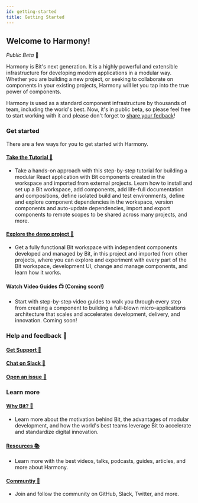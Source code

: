 ```yaml
---
id: getting-started
title: Getting Started
---
```


## Welcome to Harmony!  

*Public Beta* :tada:

Harmony is Bit's next generation. It is a highly powerful and extensible infrastructure for developing modern applications in a modular way. Whether you are building a new project, or seeking to collaborate on components in your existing projects, Harmony will let you tap into the true power of components.   

Harmony is used as a standard component infrastructure by thousands of team, including the world's best. Now, it's in public beta, so please feel free to start working with it and please don't forget to [share your fedback](https://github.com/teambit/bit/issues)!  

### Get started

There are a few ways for you to get started with Harmony.  

#### [Take the Tutorial :feet:](https://harmony-docs.bit.dev/tutorial/install-bit)

- Take a hands-on approach with this step-by-step tutorial for building a modular React application with Bit components created in the workspace and imported from external projects. Learn how to install and set up a Bit workspace, add components, add life-full documentation and compositions, define isolated build and test environments, define and explore component dependencies in the workspace, version components and auto-update dependencies, import and export components to remote scopes to be shared across many projects, and more.  

#### [Explore the demo project :crystal_ball:](https://harmony-docs.bit.dev/introduction/try-bit)

- Get a fully functional Bit workspace with independent components developed and managed by Bit, in this project and imported from other projects, where you can explore and experiment with every part of the Bit workspace, development UI, change and manage components, and learn how it works.  

#### Watch Video Guides :tv:  (**Coming soon!**)

- Start with step-by-step video guides to walk you through every step from creating a component to building a full-blown micro-applications architecture that scales and accelerates development, delivery, and innovation. Coming soon!  


### Help and feedback :raising_hand:

#### [Get Support :email:](https://bit.dev/support)  

#### [Chat on Slack :beers:](https://join.slack.com/t/bit-dev-community/shared_invite/enQtNzM2NzQ3MTQzMTg3LWI2YmFmZjQwMTkxNmFmNTVkYzU2MGI2YjgwMmJlZDdkNWVhOGIzZDFlYjg4MGRmOTM4ODAxNTIxMTMwNWVhMzg)  

#### [Open an issue :wrench:](https://github.com/teambit/bit/issues)  


### Learn more

#### [Why Bit? :rocket:](https://harmony-docs.bit.dev/introduction/why-bit) 

- Learn more about the motivation behind Bit, the advantages of modular development, and how the world's best teams leverage Bit to accelerate and standardize digital innovation.  

#### [Resources :books:](https://harmony-docs.bit.dev/introduction/resources)

- Learn more with the best videos, talks, podcasts, guides, articles, and more about Harmony.  

#### [Communtiy :busts_in_silhouette:](https://harmony-docs.bit.dev/introduction/resources)

- Join and follow the community on GitHub, Slack, Twitter, and more.

